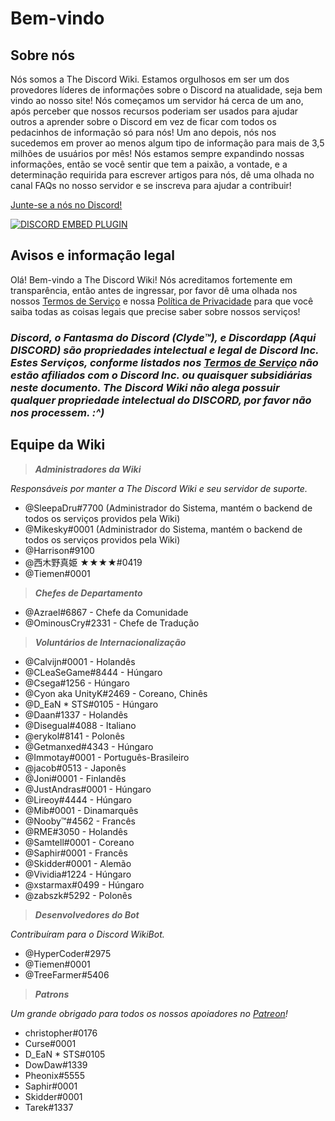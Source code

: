 <!-- TITLE: Portuguese - Início -->
<!-- SUBTITLE: Bem-vindo a Discord Wiki! -->

# Bem-vindo
## Sobre nós

Nós somos a The Discord Wiki. Estamos orgulhosos em ser um dos provedores líderes de informações sobre o Discord na atualidade, seja bem vindo ao nosso site! Nós começamos um servidor há cerca de um ano, após perceber que nossos recursos poderiam ser usados para ajudar outros a aprender sobre o Discord em vez de ficar com todos os pedacinhos de informação só para nós! Um ano depois, nós nos sucedemos em prover ao menos algum tipo de informação para mais de 3,5 milhões de usuários por mês! Nós estamos sempre expandindo nossas informações, então se você sentir que tem a paixão, a vontade, e a determinação requirida para escrever artigos para nós, dê uma olhada no canal FAQs no nosso servidor e se inscreva para ajudar a contribuir!

[Junte-se a nós no Discord!](https://discord.gg/gxkMuKC)

<a href="https://discord.gg/gxkMuKC">![DISCORD EMBED PLUGIN](https://discordapp.com/api/guilds/367460196148183040/widget.png?style=banner2)</a>

## Avisos e informação legal
Olá! Bem-vindo a The Discord Wiki! Nós acreditamos fortemente em transparência, então antes de ingressar, por favor dê uma olhada nos nossos [Termos de Serviço](/pt/termos) e nossa [Política de Privacidade](/pt/privacidade) para que você saiba todas as coisas legais que precise saber sobre nossos serviços!

### ***Discord, o Fantasma do Discord (Clyde™), e Discordapp (Aqui DISCORD) são propriedades intelectual e legal de Discord Inc. Estes Serviços, conforme listados nos [Termos de Serviço](/pt/termos) não estão afiliados com o Discord Inc. ou quaisquer subsidiárias neste documento. The Discord Wiki não alega possuir qualquer propriedade intelectual do DISCORD, por favor não nos processem. :^)***

## Equipe da Wiki
> ***Administradores da Wiki***

*Responsáveis por manter a The Discord Wiki e seu servidor de suporte.*
* @SleepaDru#7700 (Administrador do Sistema, mantém o backend de todos os serviços providos pela Wiki)
* @Mikesky#0001 (Administrador do Sistema, mantém o backend de todos os serviços providos pela Wiki)
* @Harrison#9100
* @西木野真姫 ★★★★#0419
* @Tiemen#0001

> ***Chefes de Departamento***

* @Azrael#6867 - Chefe da Comunidade
* @OminousCry#2331 - Chefe de Tradução

> ***Voluntários de Internacionalização***

* @Calvijn#0001 - Holandês
* @CLeaSeGame#8444 - Húngaro
* @Csega#1256 - Húngaro
* @Cyon aka UnityK#2469 - Coreano, Chinês
* @D_EaN * STS#0105 - Húngaro
* @Daan#1337 - Holandês
* @Disegual#4088 - Italiano
* @erykol#8141 - Polonês
* @Getmanxed#4343 - Húngaro
* @Immotay#0001 - Português-Brasileiro
* @jacob#0513 - Japonês
* @Joni#0001 - Finlandês
* @JustAndras#0001 - Húngaro
* @Lireoy#4444 - Húngaro
* @Mib#0001 - Dinamarquês
* @Nooby™#4562 - Francês
* @RME#3050 - Holandês
* @Samtell#0001 - Coreano
* @Saphir#0001 - Francês
* @Skidder#0001 - Alemão
* @Vividia#1224 - Húngaro
* @xstarmax#0499 - Húngaro
* @zabszk#5292 - Polonês

> ***Desenvolvedores do Bot***

*Contribuíram para o Discord WikiBot.*
* @HyperCoder#2975
* @Tiemen#0001
* @TreeFarmer#5406

> ***Patrons***

*Um grande obrigado para todos os nossos apoiadores no [Patreon](https://www.patreon.com/TheDiscordWiki)!*

* christopher#0176
* Curse#0001
* D_EaN * STS#0105
* DowDaw#1339
* Pheonix#5555
* Saphir#0001
* Skidder#0001
* Tarek#1337

